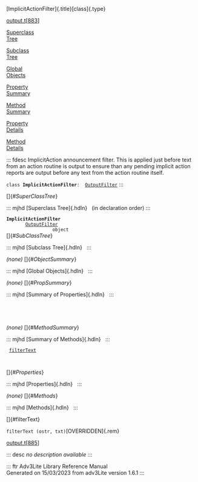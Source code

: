 [ImplicitActionFilter]{.title}[class]{.type}

[output.t](../file/output.t.html)\[[883](../source/output.t.html#883)\]

[Superclass\
Tree](#_SuperClassTree_)

[Subclass\
Tree](#_SubClassTree_)

[Global\
Objects](#_ObjectSummary_)

[Property\
Summary](#_PropSummary_)

[Method\
Summary](#_MethodSummary_)

[Property\
Details](#_Properties_)

[Method\
Details](#_Methods_)

::: fdesc
ImplicitAction announcement filter. This is applied just before text
from an action routine is output to ensure than any pending implicit
action reports are output before any text from the action routine
itself.

`class `**`ImplicitActionFilter`**` :   `[`OutputFilter`](../object/OutputFilter.html)
:::

[]{#_SuperClassTree_}

::: mjhd
[Superclass Tree]{.hdln}   (in declaration order)
:::

**`ImplicitActionFilter`**\
`         `[`OutputFilter`](../object/OutputFilter.html)\
`                 object`\
[]{#_SubClassTree_}

::: mjhd
[Subclass Tree]{.hdln}  
:::

*(none)* []{#_ObjectSummary_}

::: mjhd
[Global Objects]{.hdln}  
:::

*(none)* []{#_PropSummary_}

::: mjhd
[Summary of Properties]{.hdln}  
:::

` `

` `

*(none)* []{#_MethodSummary_}

::: mjhd
[Summary of Methods]{.hdln}  
:::

` `[`filterText`](#filterText)`  `

` `

[]{#_Properties_}

::: mjhd
[Properties]{.hdln}  
:::

*(none)* []{#_Methods_}

::: mjhd
[Methods]{.hdln}  
:::

[]{#filterText}

`filterText (ostr, txt)`[OVERRIDDEN]{.rem}

[output.t](../file/output.t.html)\[[885](../source/output.t.html#885)\]

::: desc
*no description available*
:::

::: ftr
Adv3Lite Library Reference Manual\
Generated on 15/03/2023 from adv3Lite version 1.6.1
:::
